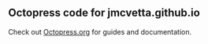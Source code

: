 ## Octopress code for jmcvetta.github.io

Check out [Octopress.org](http://octopress.org/docs) for guides and documentation.
